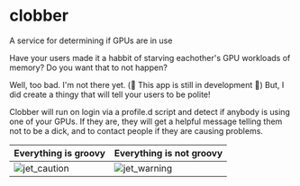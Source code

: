 # clobber
A service for determining if GPUs are in use

Have your users made it a habbit of starving eachother's GPU workloads of memory? Do you want that to not happen?

Well, too bad. I'm not there yet. (🚧 This app is still in development 🚧) But, I did create a thingy that will tell your users to be polite!

Clobber will run on login via a profile.d script and detect if anybody is using one of your GPUs.
If they are, they will get a helpful message telling them not to be a dick, and to contact people
if they are causing problems.

| Everything is groovy | Everything is not groovy |
---|---
|![jet_caution](https://user-images.githubusercontent.com/42927786/216744075-c55f0313-028a-44cd-b7af-2fead2f4398a.png)|![jet_warning](https://user-images.githubusercontent.com/42927786/216744078-1aea325a-9b0a-4a3e-8a9d-7a8c73f54364.png)|
